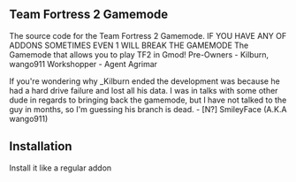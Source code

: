 ## Team Fortress 2 Gamemode
The source code for the Team Fortress 2 Gamemode.
IF YOU HAVE ANY OF ADDONS SOMETIMES EVEN 1 WILL BREAK THE GAMEMODE
The Gamemode that allows you to play TF2 in Gmod!
Pre-Owners - Kilburn, wango911 
Workshopper - Agent Agrimar

If you're wondering why _Kilburn ended the development was because he had a hard drive failure and lost all his data. I was in talks with some other dude in regards to bringing back the gamemode, but I have not talked to the guy in months, so I'm guessing his branch is dead. - [N?] SmileyFace (A.K.A wango911)
## Installation
Install it like a regular addon

